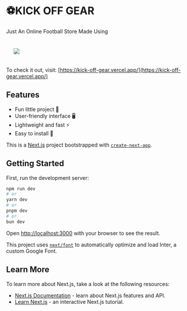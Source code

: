 # ⚽KICK OFF GEAR

Just An Online Football Store Made Using <br><br>
<img src="https://skillicons.dev/icons?i=nextjs,tailwind" style="margin: 20px;"/>

To check it out, visit: [https://kick-off-gear.vercel.app/](https://kick-off-gear.vercel.app/)

## Features

- Fun little project 🎉
- User-friendly interface 🖥️
- Lightweight and fast ⚡
- Easy to install 🚀

This is a [Next.js](https://nextjs.org/) project bootstrapped with [`create-next-app`](https://github.com/vercel/next.js/tree/canary/packages/create-next-app).

## Getting Started

First, run the development server:

```bash
npm run dev
# or
yarn dev
# or
pnpm dev
# or
bun dev
```

Open [http://localhost:3000](http://localhost:3000) with your browser to see the result.

This project uses [`next/font`](https://nextjs.org/docs/basic-features/font-optimization) to automatically optimize and load Inter, a custom Google Font.

## Learn More

To learn more about Next.js, take a look at the following resources:

- [Next.js Documentation](https://nextjs.org/docs) - learn about Next.js features and API.
- [Learn Next.js](https://nextjs.org/learn) - an interactive Next.js tutorial.






